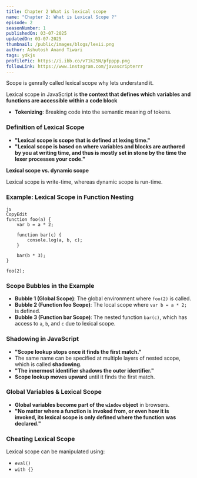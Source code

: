 ```yaml
---
title: Chapter 2 What is lexical scope
name: "Chapter 2: What is Lexical Scope ?"
episode: 2
seasonNumber: 1
publishedOn: 03-07-2025
updatedOn: 03-07-2025
thumbnail: /public/images/blogs/lexii.png
author: Ashutosh Anand Tiwari
tags: ydkjs
profilePic: https://i.ibb.co/v71k25N/pfpppp.png
followLink: https://www.instagram.com/javascripterrr
---
```

Scope is genrally called lexical scope why lets understand it.

Lexical scope in JavaScript is **the context that defines which variables and functions are accessible within a code block**

* **Tokenizing**: Breaking code into the semantic meaning of tokens.

### **Definition of Lexical Scope**

* **"Lexical scope is scope that is defined at lexing time."**
* **"Lexical scope is based on where variables and blocks are authored by you at writing time, and thus is mostly set in stone by the time the lexer processes your code."**

**Lexical scope vs. dynamic scope**

Lexical scope is write-time, whereas dynamic scope is run-time.

### **Example: Lexical Scope in Function Nesting**

```
js
CopyEdit
function foo(a) {
    var b = a * 2;

    function bar(c) {
        console.log(a, b, c);
    }

    bar(b * 3);
}

foo(2);
```

### **Scope Bubbles in the Example**

* **Bubble 1 (Global Scope)**: The global environment where `foo(2)` is called.
* **Bubble 2 (Function foo Scope)**: The local scope where `var b = a * 2;` is defined.
* **Bubble 3 (Function bar Scope)**: The nested function `bar(c)`, which has access to `a`, `b`, and `c` due to lexical scope.

### **Shadowing in JavaScript**

* **"Scope lookup stops once it finds the first match."**
* The same name can be specified at multiple layers of nested scope, which is called **shadowing**.
* **"The innermost identifier shadows the outer identifier."**
* **Scope lookup moves upward** until it finds the first match.

### **Global Variables & Lexical Scope**

* **Global variables become part of the `window` object** in browsers.
* **"No matter where a function is invoked from, or even how it is invoked, its lexical scope is only defined where the function was declared."**

### **Cheating Lexical Scope**

Lexical scope can be manipulated using:

* `eval()`
* `with {}`
